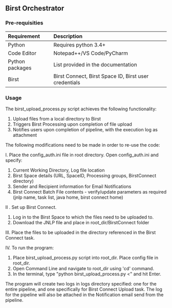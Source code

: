 
## Birst Orchestrator 

### Pre-requisities
|Requirement|Description|
|:---                   |:---       |
|Python| Requires python 3.4+|
|Code Editor|Notepad++/VS Code/PyCharm|
|Python packages|List provided in the documentation|
|Birst|Birst Connect, Birst Space ID, Birst user credentials|


### Usage

The birst_upload_process.py script achieves the following functionality:
1. Upload files from a local directory to Birst
2. Triggers Birst Processing upon completion of file upload
3. Notifies users upon completion of pipeline, with the execution log as attachment

The following modifications need to be made in order to re-use the code: 

I. Place the config_auth.ini file in root directory. Open config_auth.ini and specify:
   1. Current Working Directory, Log file location
   2. Birst Space details (URL, SpaceID, Processing groups, BirstConnect directory)
   3. Sender and Recipient information for Email Notifications
   4. Birst Connect Batch File contents - verify/update parameters as required (jnlp name, task list, java home, birst connect home)

II . Set up Birst Connect.
   1. Log in to the Birst Space to which the files need to be uploaded to. 
   2. Download the JNLP file and place in root_dir/BirstConnect folder

III. Place the files to be uploaded in the directory referenced in the Birst Connect task. 

IV.  To run the program:
   
   1. Place birst_upload_process.py script into root_dir. Place config file in root_dir. 
   2. Open Command Line and navigate to root_dir using 'cd' command. 
   3. In the terminal, type "python birst_upload_process.py <" and hit Enter. 
    
The program will create two logs in logs directory specified: one for the entire pipeline, and one specifically for Birst Connect Upload task. The log for the pipeline will also be attached in the Notification email send from the pipeline.

